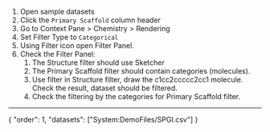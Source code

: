 1. Open sample datasets
2. Click the `Primary Scaffold` column header
3. Go to Context Pane > Chemistry > Rendering
4. Set Filter Type to `Categorical`
5. Using Filter icon open Filter Panel.
6. Check the Filter Panel:
    1. The Structure filter should use Sketcher
    2. The Primary Scaffold filter should contain categories (molecules).
    3. Use filter in Structure filter, draw the c1cc2ccccc2cc1 molecule. Check the result, dataset should be filtered.
    4. Check the filtering by the categories for Primary Scaffold filter.

---
{
"order": 1,
"datasets": ["System:DemoFiles/SPGI.csv"]
}
